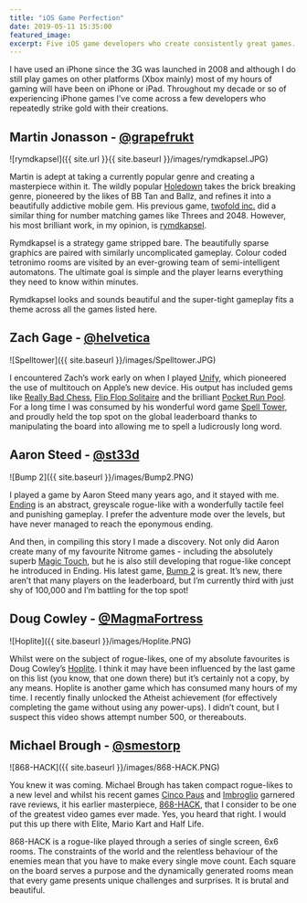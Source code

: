 ```yaml
---
title: "iOS Game Perfection"
date: 2019-05-11 15:35:00
featured_image: 
excerpt: Five iOS game developers who create consistently great games.
---
```


I have used an iPhone since the 3G was launched in 2008 and although I do still play games on other platforms (Xbox mainly) most of my hours of gaming will have been on iPhone or iPad. Throughout my decade or so of experiencing iPhone games I’ve come across a few developers who repeatedly strike gold with their creations.

## Martin Jonasson - [@grapefrukt](https://twitter.com/grapefrukt)

![rymdkapsel]({{ site.url }}{{ site.baseurl }}/images/rymdkapsel.JPG)

Martin is adept at taking a currently popular genre and creating a masterpiece within it. The wildly popular [Holedown](https://holedown.com/) takes the brick breaking genre, pioneered by the likes of BB Tan and Ballz, and refines it into a beautifully addictive mobile gem. His previous game, [twofold inc.](https://twofoldinc.com/) did a similar thing for number matching games like Threes and 2048. However, his most brilliant work, in my opinion, is [rymdkapsel](https://rymdkapsel.com/). 

Rymdkapsel is a strategy game stripped bare. The beautifully sparse graphics are paired with similarly uncomplicated gameplay. Colour coded tetronimo rooms are visited by an ever-growing team of semi-intelligent automatons. The ultimate goal is simple and the player learns everything they need to know within minutes.

Rymdkapsel looks and sounds beautiful and the super-tight gameplay fits a theme across all the games listed here.

## Zach Gage - [@helvetica](https://twitter.com/helvetica)

![Spelltower]({{ site.baseurl }}/images/Spelltower.JPG)

I encountered Zach’s work early on when I played [Unify](http://www.unifygame.com/), which pioneered the use of multitouch on Apple’s new device. His output has included gems like [Really Bad Chess](http://www.reallybadchess.com/), [Flip Flop Solitaire](http://www.flipflopsolitaire.com/) and the brilliant [Pocket Run Pool](http://www.pocketrunpool.com/). For a long time I was consumed by his wonderful word game [Spell Tower](http://www.spelltower.com/), and proudly held the top spot on the global leaderboard thanks to manipulating the board into allowing me to spell a ludicrously long word.

## Aaron Steed - [@st33d](https://twitter.com/st33d)

![Bump 2]({{ site.baseurl }}/images/Bump2.PNG)

I played a game by Aaron Steed many years ago, and it stayed with me. [Ending](https://www.youtube.com/watch?v=obPr_7ZWXdY) is an abstract, greyscale rogue-like with a wonderfully tactile feel and punishing gameplay. I prefer the adventure mode over the levels, but have never managed to reach the eponymous ending.

And then, in compiling this story I made a discovery. Not only did Aaron create many of my favourite Nitrome games - including the absolutely superb [Magic Touch](http://www.nitrome.com/blog/articles/1341), but he is also still developing that rogue-like concept he introduced in Ending. His latest game, [Bump 2](https://st33d.itch.io/bump2) is great. It’s new, there aren’t that many players on the leaderboard, but I’m currently third with just shy of 100,000 and I’m battling for the top spot!

## Doug Cowley - [@MagmaFortress](https://twitter.com/MagmaFortress)

![Hoplite]({{ site.baseurl }}/images/Hoplite.PNG)

Whilst were on the subject of rogue-likes, one of my absolute favourites is Doug Cowley’s [Hoplite](http://www.magmafortress.com/p/hoplite.html). I think it may have been influenced by the last game on this list (you know, that one down there) but it’s certainly not a copy, by any means. Hoplite is another game which has consumed many hours of my time. I recently finally unlocked the Atheist achievement (for effectively completing the game without using any power-ups). I didn’t count, but I suspect this video shows attempt number 500, or thereabouts. 

## Michael Brough - [@smestorp](https://twitter.com/smestorp)﻿

![868-HACK]({{ site.baseurl }}/images/868-HACK.PNG)

You knew it was coming. Michael Brough has taken compact rogue-likes to a new level and whilst his recent games [Cinco Paus](http://mightyvision.blogspot.com/2017/12/cinco-paus-dev-notes.html) and [Imbroglio](http://mightyvision.blogspot.com/2016/05/imbroglio.html) garnered rave reviews, it his earlier masterpiece, [868-HACK](http://mightyvision.blogspot.com/2013/08/868-hack-ios.html), that I consider to be one of the greatest video games ever made. Yes, you heard that right. I would put this up there with Elite, Mario Kart and Half Life.

868-HACK is a rogue-like played through a series of single screen, 6x6 rooms. The constraints of the world and the relentless behaviour of the enemies mean that you have to make every single move count. Each square on the board serves a purpose and the dynamically generated rooms mean that every game presents unique challenges and surprises. It is brutal and beautiful.

